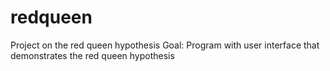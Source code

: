 # redqueen
Project on the red queen hypothesis
Goal: Program with user interface that demonstrates the red queen hypothesis

